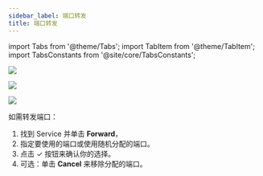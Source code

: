 ```yaml
---
sidebar_label: 端口转发
title: 端口转发
---
```


import Tabs from '@theme/Tabs';
import TabItem from '@theme/TabItem';
import TabsConstants from '@site/core/TabsConstants';

<Tabs groupId="os" defaultValue={TabsConstants.defaultOs}>
<TabItem value="Windows">

![](https://suse-rancher-media.s3.amazonaws.com/desktop/v1.8/ui-main/Windows_PortForwarding.png)

</TabItem>
<TabItem value="macOS">

![](https://suse-rancher-media.s3.amazonaws.com/desktop/v1.8/ui-main/macOS_PortForwarding.png)

</TabItem>
<TabItem value="Linux">

![](https://suse-rancher-media.s3.amazonaws.com/desktop/v1.8/ui-main/Linux_PortForwarding.png)

</TabItem>
</Tabs>

如需转发端口：

1. 找到 Service 并单击 **Forward**，
1. 指定要使用的端口或使用随机分配的端口。
1. 点击 &check; 按钮来确认你的选择。
1. 可选：单击 **Cancel** 来移除分配的端口。
